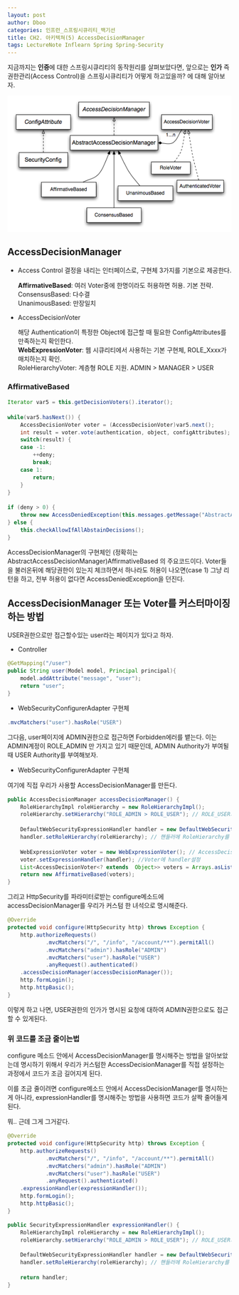```yaml
---
layout: post
author: Dboo
categories: 인프런_스프링시큐리티_백기선
title: CH2. 아키텍쳐(5) AccessDecisionManager
tags: LectureNote Inflearn Spring Spring-Security
---
```


지금까지는 **인증**에 대한 스프링시큐리티의 동작원리를 살펴보았다면, 앞으로는
**인가** 즉 권한관리(Access Control)을 스프링시큐리티가 어떻게 하고있을까? 에 대해 알아보자.

![](/assets/img/LectureNote/Inflearn/spring-sec/access-decision-voting.png)

## AccessDecisionManager

- Access Control 결정을 내리는 인터페이스로, 구현체 3가지를 기본으로 제공한다.

  **AffirmativeBased**: 여러 Voter중에 한명이라도 허용하면 허용. 기본 전략.  
  ConsensusBased: 다수결  
  UnanimousBased: 만장일치  

- AccessDecisionVoter

  해당 Authentication이 특정한 Object에 접근할 때 필요한 ConfigAttributes를 만족하는지 확인한다.  
  **WebExpressionVoter**: 웹 시큐리티에서 사용하는 기본 구현체, ROLE_Xxxx가 매치하는지 확인.  
  RoleHierarchyVoter: 계층형 ROLE 지원. ADMIN > MANAGER > USER

### AffirmativeBased

~~~java
Iterator var5 = this.getDecisionVoters().iterator();

while(var5.hasNext()) {
    AccessDecisionVoter voter = (AccessDecisionVoter)var5.next();
    int result = voter.vote(authentication, object, configAttributes);
    switch(result) {
    case -1:
        ++deny;
        break;
    case 1:
        return;
    }
}

if (deny > 0) {
    throw new AccessDeniedException(this.messages.getMessage("AbstractAccessDecisionManager.accessDenied", "Access is denied"));
} else {
    this.checkAllowIfAllAbstainDecisions();
}
~~~

AccessDecisionManager의 구현체인 (정확히는 AbstractAccessDecisionManager)AffirmativeBased
의 주요코드이다. Voter들을 불러온뒤에 해당권한이 있는지 체크하면서 하나라도 허용이 나오면(case 1) 그냥
리턴을 하고, 전부 허용이 없다면 AccessDeniedException을 던진다.

## AccessDecisionManager 또는 Voter를 커스터마이징 하는 방법

USER권한으로만 접근할수있는 user라는 페이지가 있다고 하자.

- Controller
~~~java
@GetMapping("/user")
public String user(Model model, Principal principal){
    model.addAttribute("message", "user");
    return "user";
}
~~~

- WebSecurityConfigurerAdapter 구현체
~~~java
.mvcMatchers("user").hasRole("USER")
~~~

그다음, user페이지에 ADMIN권한으로 접근하면 Forbidden에러를 뱉는다. 이는 ADMIN계정이 ROLE_ADMIN
만 가지고 있기 때문인데, ADMIN Authority가 부여될 때 USER Authority를 부여해보자.

- WebSecurityConfigurerAdapter 구현체

여기에 직접 우리가 사용할 AccessDecisionManager를 만든다.
~~~java
public AccessDecisionManager accessDecisionManager() {
    RoleHierarchyImpl roleHierarchy = new RoleHierarchyImpl();
    roleHierarchy.setHierarchy("ROLE_ADMIN > ROLE_USER"); // ROLE_USER의 권한보다 ROLE_ADMIN이 상위권한이다.

    DefaultWebSecurityExpressionHandler handler = new DefaultWebSecurityExpressionHandler(); //Voter에 넣을 핸들러
    handler.setRoleHierarchy(roleHierarchy); // 핸들러에 RoleHierarchy를 설정

    WebExpressionVoter voter = new WebExpressionVoter(); // AccessDecisionManager에 넘겨줄 Voter
    voter.setExpressionHandler(handler); //Voter에 handler설정
    List<AccessDecisionVoter<? extends  Object>> voters = Arrays.asList(); //AccessDecisionManager에 넘겨줄 VoterList
    return new AffirmativeBased(voters);
}
~~~

그리고 HttpSecurity를 파라미터로받는 configure메소드에 accessDecisionManager를 우리가 커스텀
한 녀석으로 명시해준다.

~~~java
@Override
protected void configure(HttpSecurity http) throws Exception {
    http.authorizeRequests()
            .mvcMatchers("/", "/info", "/account/**").permitAll()
            .mvcMatchers("admin").hasRole("ADMIN")
            .mvcMatchers("user").hasRole("USER")
            .anyRequest().authenticated()
    .accessDecisionManager(accessDecisionManager());
    http.formLogin();
    http.httpBasic();
}
~~~

이렇게 하고 나면, USER권한의 인가가 명시된 요청에 대하여 ADMIN권한으로도 접근할 수 있게된다.

### 위 코드를 조금 줄이는법

configure 메소드 안에서 AccessDecisionManager를 명시해주는 방법을 알아보았는데 명시하기 위해서
우리가 커스텀한 AccessDecisionManager를 직접 설정하는 과정에서 코드가 조금 길어지게 된다.

이를 조금 줄이려면 configure메소드 안에서 AccessDecisionManager를 명시하는게 아니라,
expressionHandler를 명시해주는 방법을 사용하면 코드가 살짝 줄어들게 된다.

뭐.. 근데 그게 그거같다.

~~~java
@Override
protected void configure(HttpSecurity http) throws Exception {
    http.authorizeRequests()
            .mvcMatchers("/", "/info", "/account/**").permitAll()
            .mvcMatchers("admin").hasRole("ADMIN")
            .mvcMatchers("user").hasRole("USER")
            .anyRequest().authenticated()
    .expressionHandler(expressionHandler());
    http.formLogin();
    http.httpBasic();
}
~~~

~~~java
public SecurityExpressionHandler expressionHandler() {
    RoleHierarchyImpl roleHierarchy = new RoleHierarchyImpl();
    roleHierarchy.setHierarchy("ROLE_ADMIN > ROLE_USER"); // ROLE_USER의 권한보다 ROLE_ADMIN이 상위권한이다.

    DefaultWebSecurityExpressionHandler handler = new DefaultWebSecurityExpressionHandler(); // 핸들러
    handler.setRoleHierarchy(roleHierarchy); // 핸들러에 RoleHierarchy를 설정

    return handler;
}
~~~
